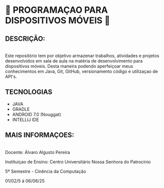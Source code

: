 # 📱 PROGRAMAÇAO PARA DISPOSITIVOS MÓVEIS 📱
## DESCRIÇÃO:
<p><br>Este repositório tem por objetivo armazenar trabalhos, atividades e projetos desenvolvidos em sala de aula na matéria de desenvolvimento para dispositivos móveis. Desta maneira podendo aperfeiçoar meus conhecimentos em Java, Git, GitHub, versionamento código e utilizaçao de API's.</p>

## TECNOLOGIAS
- JAVA 
- GRADLE
- ANDROID 7.0 (Nouggat)
- INTELLIJ IDE

## MAIS INFORMAÇOES:
<p><br>Docente: Álvaro Algusto Pereira </p>
<p> Instituiçao de Ensino: Centro Universitário Nossa Senhora do Patrocínio </p> 
<p> 5º Semestre - Cinência da Computação</p> 
<p> 01/02/5 á 06/06/25</p>
